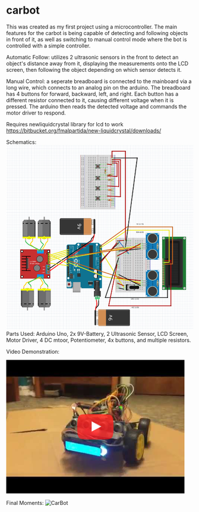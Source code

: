 # carbot

This was created as my first project using a microcontroller. The main features for the carbot is being capable of detecting and following objects in front of it, as well as switching to manual control mode where the bot is controlled with a simple controller.

Automatic Follow:
utilizes 2 ultrasonic sensors in the front to detect an object's distance away from it, displaying the measurements onto the LCD screen, then following the object depending on which sensor detects it.

Manual Control:
a seperate breadboard is connected to the mainboard via a long wire, which connects to an analog pin on the arduino. The breadboard has 4 buttons for forward, backward, left, and right. Each button has a different resistor connected to it, causing different voltage when it is pressed. The arduino then reads the detected voltage and commands the motor driver to respond. 

Requires newliquidcrystal library for lcd to work
https://bitbucket.org/fmalpartida/new-liquidcrystal/downloads/

Schematics:
![CarBot](https://github.com/fengmaster4689/carbot/blob/master/carbot.PNG)
Parts Used: Arduino Uno, 2x 9V-Battery, 2 Ultrasonic Sensor, LCD Screen, Motor Driver, 4 DC mtoor, Potentiometer, 4x buttons, and multiple resistors.

Video Demonstration:

[![CarBot](https://github.com/MichaelJWelsh/carbot/blob/master/youtube.png)](https://www.youtube.com/watch?v=_SSJAW3uo78 "CarBot")

Final Moments:
![CarBot](https://github.com/fengmaster4689/carbot/blob/master/carbotgif.gif)
